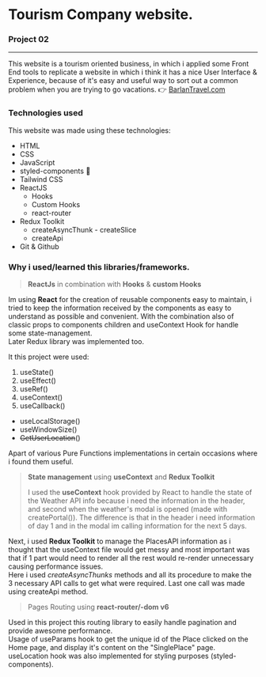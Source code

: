 # Tourism Company website.

### Project 02

---

This website is a tourism oriented business, in which i applied some Front End tools to replicate a website in which i think it has a nice
User Interface & Experience, because of it's easy and useful way to sort out a common problem when you are trying to go vacations. 👉 [BarlanTravel.com](https://www.barlantravel.com/)

### **Technologies used**

This website was made using these technologies:

- HTML
- CSS
- JavaScript
- styled-components 💅
- Tailwind CSS
- ReactJS
  - Hooks
  - Custom Hooks
  - react-router
- Redux Toolkit
  - createAsyncThunk - createSlice
  - createApi
- Git & Github

### **Why i used/learned this libraries/frameworks**.

> **ReactJs** in combination with **Hooks** & **custom Hooks**

Im using **React** for the creation of reusable components easy to maintain, i tried to keep the information received by the components as easy to understand as possible and convenient.
With the combination also of classic props to components children and useContext Hook for handle some state-management.<br/>
Later Redux library was implemented too.

It this project were used:

1. useState()
1. useEffect()
1. useRef()
1. useContext()
1. useCallback()

- useLocalStorage()
- useWindowSize()
- ~~GetUserLocation~~()

Apart of various Pure Functions implementations in certain occasions where i found them useful.

> **State management** using **useContext** and **Redux Toolkit**
>
> I used the **useContext** hook provided by React to handle the state of the Weather API info because i need the information in the header, and second when the weather's modal is opened (made with createPortal()). The difference is that in the header i need information of day 1 and in the modal im calling information for the next 5 days.

Next, i used **Redux Toolkit** to manage the PlacesAPI information as i thought that the useContext file would get messy and most important was that if 1 part would need to render all the rest would re-render unnecessary causing performance issues.<br/>
Here i used _createAsyncThunks_ methods and all its procedure to make the 3 necessary API calls to get what were required. Last one call was made using createApi method.

> Pages Routing using **react-router/-dom v6**

Used in this project this routing library to easily handle pagination and provide awesome performance.<br/>
Usage of useParams hook to get the unique id of the Place clicked on the Home page, and display it's content on the "SinglePlace" page. <br/>
useLocation hook was also implemented for styling purposes (styled-components).

<!-- styled-components (Used 100% to set up the "SinglePlace" pages)

(Slider & Contact Page) -->
